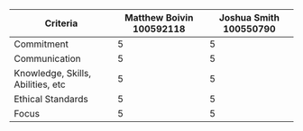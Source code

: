 | Criteria                          | Matthew Boivin 100592118 | Joshua Smith 100550790 |
|-----------------------------------|--------------------------|------------------------|
| Commitment                        | 5                        | 5                      |
| Communication                     | 5                        | 5                      |
| Knowledge, Skills, Abilities, etc | 5                        | 5                      |
| Ethical Standards                 | 5                        | 5                      |
| Focus                             | 5                        | 5                      |
